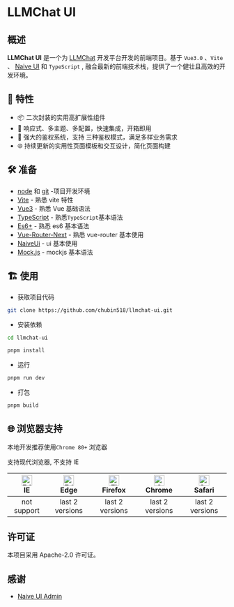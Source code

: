 # LLMChat UI

## 概述

**LLMChat UI** 是一个为 [LLMChat](https://github.com/chubin518/llmchat) 开发平台开发的前端项目。基于 `Vue3.0` 、`Vite` 、 [Naive UI](https://www.naiveui.com/) 和 `TypeScript` , 融合最新的前端技术栈，提供了一个健壮且高效的开发环境。

## 🌈 特性
- 📦 二次封装的实用高扩展性组件
- 🎨 响应式、多主题、多配置，快速集成，开箱即用
- 🚀 强大的鉴权系统，支持 三种鉴权模式，满足多样业务需求
- 🌐 持续更新的实用性页面模板和交互设计，简化页面构建

## 🛠 准备

- [node](http://nodejs.org/) 和 [git](https://git-scm.com/) -项目开发环境
- [Vite](https://vitejs.dev/) - 熟悉 vite 特性
- [Vue3](https://v3.vuejs.org/) - 熟悉 Vue 基础语法
- [TypeScript](https://www.typescriptlang.org/) - 熟悉`TypeScript`基本语法
- [Es6+](http://es6.ruanyifeng.com/) - 熟悉 es6 基本语法
- [Vue-Router-Next](https://next.router.vuejs.org/) - 熟悉 vue-router 基本使用
- [NaiveUi](https://www.naiveui.com/) - ui 基本使用
- [Mock.js](https://github.com/nuysoft/Mock) - mockjs 基本语法


## 🏗️ 使用

- 获取项目代码

```bash
git clone https://github.com/chubin518/llmchat-ui.git
```

- 安装依赖

```bash
cd llmchat-ui

pnpm install

```

- 运行

```bash
pnpm run dev
```

- 打包

```bash
pnpm build
```

## 🌐 浏览器支持

本地开发推荐使用`Chrome 80+` 浏览器

支持现代浏览器, 不支持 IE

| [<img src="https://raw.githubusercontent.com/alrra/browser-logos/master/src/edge/edge_48x48.png" alt=" Edge" width="24px" height="24px" />](http://godban.github.io/browsers-support-badges/)</br>IE | [<img src="https://raw.githubusercontent.com/alrra/browser-logos/master/src/edge/edge_48x48.png" alt=" Edge" width="24px" height="24px" />](http://godban.github.io/browsers-support-badges/)</br>Edge | [<img src="https://raw.githubusercontent.com/alrra/browser-logos/master/src/firefox/firefox_48x48.png" alt="Firefox" width="24px" height="24px" />](http://godban.github.io/browsers-support-badges/)</br>Firefox | [<img src="https://raw.githubusercontent.com/alrra/browser-logos/master/src/chrome/chrome_48x48.png" alt="Chrome" width="24px" height="24px" />](http://godban.github.io/browsers-support-badges/)</br>Chrome | [<img src="https://raw.githubusercontent.com/alrra/browser-logos/master/src/safari/safari_48x48.png" alt="Safari" width="24px" height="24px" />](http://godban.github.io/browsers-support-badges/)</br>Safari |
| :-: | :-: | :-: | :-: | :-: |
| not support | last 2 versions | last 2 versions | last 2 versions | last 2 versions |

## 许可证

本项目采用 Apache-2.0 许可证。

## 感谢

- [Naive UI Admin](https://github.com/jekip/naive-ui-admin)
